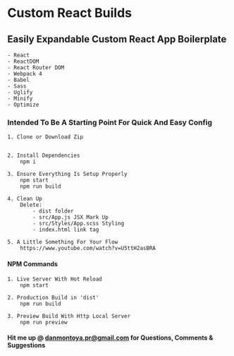 
Custom React Builds
===================

## Easily Expandable Custom React App Boilerplate

    - React
    - ReactDOM
    - React Router DOM
    - Webpack 4
    - Babel
    - Sass
    - Uglify
    - Minify
    - Optimize
    


### Intended To Be A Starting Point For Quick And Easy Config

    1. Clone or Download Zip
    

    2. Install Dependencies
        npm i
        
    3. Ensure Everything Is Setup Properly
        npm start
        npm run build

    4. Clean Up
        Delete: 
            - dist folder
            - src/App.js JSX Mark Up
            - src/Styles/App.scss Styling
            - index.html link tag

    5. A Little Something For Your Flow
        https://www.youtube.com/watch?v=U5ttH2asBRA



#### NPM Commands

    1. Live Server With Hot Reload
        npm start

    2. Production Build in 'dist'
        npm run build

    3. Preview Build With Http Local Server
        npm run preview


#### Hit me up @ danmontoya.pr@gmail.com for Questions, Comments & Suggestions
